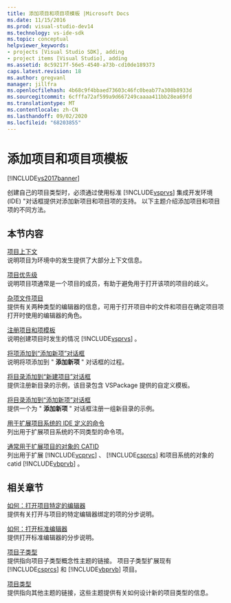 ```yaml
---
title: 添加项目和项目项模板 |Microsoft Docs
ms.date: 11/15/2016
ms.prod: visual-studio-dev14
ms.technology: vs-ide-sdk
ms.topic: conceptual
helpviewer_keywords:
- projects [Visual Studio SDK], adding
- project items [Visual Studio], adding
ms.assetid: 8c59217f-56e5-4540-a73b-cd10de189373
caps.latest.revision: 18
ms.author: gregvanl
manager: jillfra
ms.openlocfilehash: 4b68c9f4bbaed73603c46fc0beab77a308b8933d
ms.sourcegitcommit: 6cfffa72af599a9d667249caaaa411bb28ea69fd
ms.translationtype: MT
ms.contentlocale: zh-CN
ms.lasthandoff: 09/02/2020
ms.locfileid: "68203855"
---
```

# <a name="adding-project-and-project-item-templates"></a>添加项目和项目项模板
[!INCLUDE[vs2017banner](../../includes/vs2017banner.md)]

创建自己的项目类型时，必须通过使用标准 [!INCLUDE[vsprvs](../../includes/vsprvs-md.md)] 集成开发环境 (IDE) "对话框提供对添加新项目和项目项的支持。 以下主题介绍添加项目和项目项的不同方法。  
  
## <a name="in-this-section"></a>本节内容  
 [项目上下文](../../extensibility/internals/project-context.md)  
 说明项目为环境中的发生提供了大部分上下文信息。  
  
 [项目优先级](../../extensibility/internals/project-priority.md)  
 说明项目项通常是一个项目的成员，有助于避免用于打开该项的项目的歧义。  
  
 [杂项文件项目](../../extensibility/internals/miscellaneous-files-project.md)  
 提供有关两种类型的编辑器的信息，可用于打开项目中的文件和项目在确定项目项打开时使用的编辑器的角色。  
  
 [注册项目和项模板](../../extensibility/internals/registering-project-and-item-templates.md)  
 说明创建项目时发生的情况 [!INCLUDE[vsprvs](../../includes/vsprvs-md.md)] 。  
  
 [将项添加到“添加新项”对话框](../../extensibility/internals/adding-items-to-the-add-new-item-dialog-boxes.md)  
 说明将项添加到 " **添加新项** " 对话框的过程。  
  
 [将目录添加到“新建项目”对话框](../../extensibility/internals/adding-directories-to-the-new-project-dialog-box.md)  
 提供注册新目录的示例，该目录包含 VSPackage 提供的自定义模板。  
  
 [将目录添加到“添加新项”对话框](../../extensibility/internals/adding-directories-to-the-add-new-item-dialog-box.md)  
 提供一个为 " **添加新项** " 对话框注册一组新目录的示例。  
  
 [用于扩展项目系统的 IDE 定义的命令](../../extensibility/internals/ide-defined-commands-for-extending-project-systems.md)  
 列出用于扩展项目系统的不同类型的命令项。  
  
 [通常用于扩展项目的对象的 CATID](../../extensibility/internals/catids-for-objects-that-are-typically-used-to-extend-projects.md)  
 列出用于扩展 [!INCLUDE[vcprvc](../../includes/vcprvc-md.md)] 、 [!INCLUDE[csprcs](../../includes/csprcs-md.md)] 和项目系统的对象的 catid [!INCLUDE[vbprvb](../../includes/vbprvb-md.md)] 。  
  
## <a name="related-sections"></a>相关章节  
 [如何：打开项目特定的编辑器](../../extensibility/how-to-open-project-specific-editors.md)  
 提供有关打开与项目的特定编辑器绑定的项的分步说明。  
  
 [如何：打开标准编辑器](../../extensibility/how-to-open-standard-editors.md)  
 提供打开标准编辑器的分步说明。  
  
 [项目子类型](../../extensibility/internals/project-subtypes.md)  
 提供指向项目子类型概念性主题的链接。 项目子类型扩展现有 [!INCLUDE[csprcs](../../includes/csprcs-md.md)] 和 [!INCLUDE[vbprvb](../../includes/vbprvb-md.md)] 项目。  
  
 [项目类型](../../extensibility/internals/project-types.md)  
 提供指向其他主题的链接，这些主题提供有关如何设计新的项目类型的信息。
